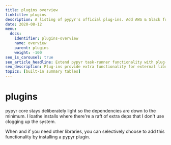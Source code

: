 ```yaml
---
title: plugins overview
linktitle: plugins
description: A listing of pypyr's official plug-ins. Add AWS & Slack functions to your pipelines.
date: 2020-08-12
menu:
  docs:
    identifier: plugins-overview
    name: overview
    parent: plugins
    weight: -100
seo_is_carousel: true
seo_article_headline: Extend pypyr task-runner functionality with plug-ins.
seo_description: Plug-ins provide extra functionality for external libraries & dependencies outside of the pypyr core.
topics: [built-in summary tables]
---
```

# plugins
pypyr core stays deliberately light so the dependencies are down to the 
minimum. I loathe installs where there're a raft of extra deps
that I don't use clogging up the system.

When and if you need other libraries, you can selectively choose to add this 
functionality by installing a pypyr plugin.